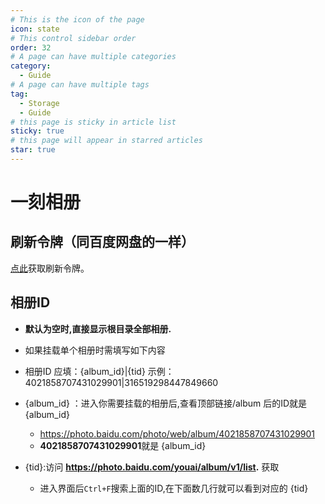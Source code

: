 ```yaml
---
# This is the icon of the page
icon: state
# This control sidebar order
order: 32
# A page can have multiple categories
category:
  - Guide
# A page can have multiple tags
tag:
  - Storage
  - Guide
# this page is sticky in article list
sticky: true
# this page will appear in starred articles
star: true
---
```


# 一刻相册


## 刷新令牌（同百度网盘的一样）

[点此](https://openapi.baidu.com/oauth/2.0/authorize?response_type=code&client_id=iYCeC9g08h5vuP9UqvPHKKSVrKFXGa1v&redirect_uri=https://tool.nn.ci/baidu/callback&scope=basic,netdisk&qrcode=1)获取刷新令牌。

## 相册ID

- **默认为空时,直接显示根目录全部相册.**
- 如果挂载单个相册时需填写如下内容

- 相册ID 应填：{album_id}|{tid}     示例：4021858707431029901|316519298447849660

- {album_id} ：进入你需要挂载的相册后,查看顶部链接/album 后的ID就是 {album_id}

  - https://photo.baidu.com/photo/web/album/4021858707431029901   
  - **4021858707431029901**就是 {album_id} 

- {tid}:访问 **https://photo.baidu.com/youai/album/v1/list.** 获取
  - 进入界面后`Ctrl+F`搜索上面的ID,在下面数几行就可以看到对应的 {tid} 



